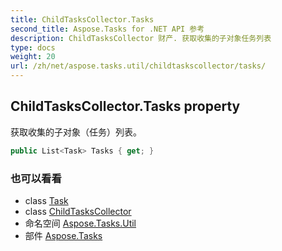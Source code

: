 ```yaml
---
title: ChildTasksCollector.Tasks
second_title: Aspose.Tasks for .NET API 参考
description: ChildTasksCollector 财产. 获取收集的子对象任务列表
type: docs
weight: 20
url: /zh/net/aspose.tasks.util/childtaskscollector/tasks/
---
```

## ChildTasksCollector.Tasks property

获取收集的子对象（任务）列表。

```csharp
public List<Task> Tasks { get; }
```

### 也可以看看

* class [Task](../../../aspose.tasks/task/)
* class [ChildTasksCollector](../)
* 命名空间 [Aspose.Tasks.Util](../../childtaskscollector/)
* 部件 [Aspose.Tasks](../../../)


